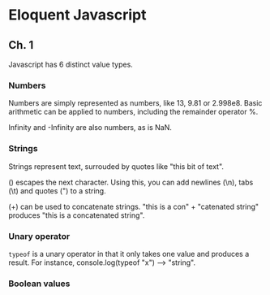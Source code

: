 # Eloquent Javascript

## Ch. 1

Javascript has 6 distinct value types.

### Numbers
Numbers are simply represented as numbers, like 13, 9.81 or 2.998e8. Basic arithmetic can be applied to numbers, including the remainder operator %.


Infinity and -Infinity are also numbers, as is NaN.

### Strings
Strings represent text, surrouded by quotes like "this bit of text".


(\) escapes the next character. Using this, you can add newlines (\n), tabs (\t) and quotes (\") to a string.

(+) can be used to concatenate strings. "this is a con" + "catenated string" produces "this is a concatenated string".

### Unary operator
`typeof` is a unary operator in that it only takes one value and produces a result. For instance, console.log(typeof "x") --> "string".

### Boolean values
